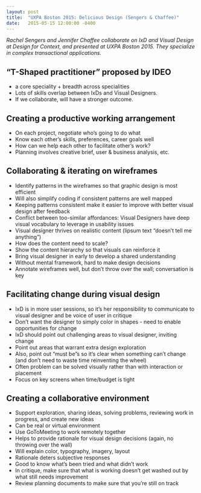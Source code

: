 ```yaml
---
layout: post
title:  "UXPA Boston 2015: Delicious Design (Sengers & Chaffee)"
date:   2015-05-15 12:00:00 -0400
---
```

_Rachel Sengers and Jennifer Chaffee collaborate on IxD and Visual Design at Design for Context, and presented at UXPA Boston 2015. They specialize in complex transactional applications._

## “T-Shaped practitioner” proposed by IDEO

*   a core speciality + breadth across specialities
*   Lots of skills overlap between IxDs and Visual Designers.
*   If we collaborate, will have a stronger outcome.

## Creating a productive working arrangement

*   On each project, negotiate who’s going to do what
*   Know each other’s skills, preferences, career goals well
*   How can we help each other to facilitate other’s work?
*   Planning involves creative brief, user & business analysis, etc.

## Collaborating & iterating on wireframes

*   Identify patterns in the wireframes so that graphic design is most efficient
*   Will also simplify coding if consistent patterns are well mapped
*   Keeping patterns consistent make it easier to improve with better visual design after feedback
*   Conflict between too-similar affordances: Visual Designers have deep visual vocabulary to leverage in usability issues
*   Visual designer thrives on realistic content (lipsum text “doesn’t tell me anything”)
*   How does the content need to scale?
*   Show the content hierarchy so that visuals can reinforce it
*   Bring visual designer in early to develop a shared understanding
*   Without mental framework, hard to make design decisions
*   Annotate wireframes well, but don’t throw over the wall; conversation is key

## Facilitating change during visual design

*   IxD is in more user sessions, so it’s her responsibility to communicate to visual designer and be voice of user in critique
*   Don’t want the designer to simply color in shapes - need to enable opportunities for change
*   IxD should point out challenging areas to visual designer, inviting change
*   Point out areas that warrant extra design exploration
*   Also, point out “must be”s so it’s clear when something can’t change (and don’t need to waste time reinventing the wheel)
*   Often problem can be solved visually rather than with interaction or placement
*   Focus on key screens when time/budget is tight

## Creating a collaborative environment

*   Support exploration, sharing ideas, solving problems, reviewing work in progress, and create new ideas
*   Can be real or virtual environment
*   Use GoToMeeting to work remotely together
*   Helps to provide rationale for visual design decisions (again, no throwing over the wall)
*   Will explain color, typography, imagery, layout
*   Rationale deters subjective responses
*   Good to know what’s been tried and what didn’t work
*   In critique, make sure that what is working doesn’t get washed out by what still needs improvement
*   Review planning documents to make sure that you’re still on track
